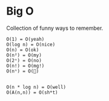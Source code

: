 # Big O
Collection of funny ways to remember.


```
O(1) = O(yeah)
O(log n) = O(nice)
O(n) = O(ok)
O(n²) = O(my)
O(2ⁿ) = O(no)
O(n!) = O(mg!)
O(nⁿ) = O(💩)


O(n * log n) = O(well)
O(A(n,n)) = O(sh*t)
```
